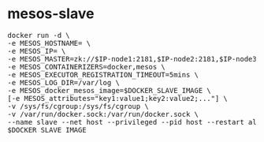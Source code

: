 # mesos-slave

<pre>
docker run -d \
-e MESOS_HOSTNAME=<IP> \
-e MESOS_IP=<IP> \
-e MESOS_MASTER=zk://$IP-node1:2181,$IP-node2:2181,$IP-node3:2181/mesos \
-e MESOS_CONTAINERIZERS=docker,mesos \
-e MESOS_EXECUTOR_REGISTRATION_TIMEOUT=5mins \
-e MESOS_LOG_DIR=/var/log \
-e MESOS_docker_mesos_image=$DOCKER_SLAVE_IMAGE \
[-e MESOS_attributes="key1:value1;key2:value2;..."] \
-v /sys/fs/cgroup:/sys/fs/cgroup \
-v /var/run/docker.sock:/var/run/docker.sock \
--name slave --net host --privileged --pid host --restart always \
$DOCKER_SLAVE_IMAGE
</pre>
